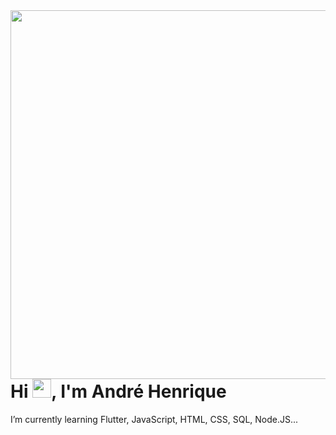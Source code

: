 
<img align="right" height="590em" src="![André-Henrique-DoWhile](https://user-images.githubusercontent.com/71542547/163659410-16e1da3f-1620-45bb-9f14-1846c5c41058.svg)"/>


<h1 align="left">Hi <img src="https://raw.githubusercontent.com/kaueMarques/kaueMarques/master/hi.gif" width="30px">, I'm André Henrique</h1>



I’m currently learning Flutter, JavaScript, HTML, CSS, SQL, Node.JS...
